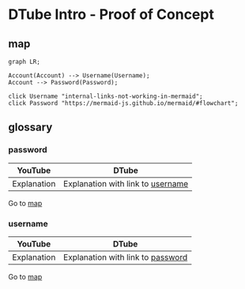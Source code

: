 # DTube Intro - Proof of Concept

## map

```mermaid
graph LR;

Account(Account) --> Username(Username);
Account --> Password(Password);

click Username "internal-links-not-working-in-mermaid";
click Password "https://mermaid-js.github.io/mermaid/#flowchart";
```





## glossary

### password

| YouTube | DTube |
| ---------- | ----------- |
| Explanation | Explanation with link to [username](#username) |

Go to [map](#map)

### username

| YouTube | DTube |
| ---------- | ----------- |
| Explanation | Explanation with link to [password](#password) |

Go to [map](#map)


